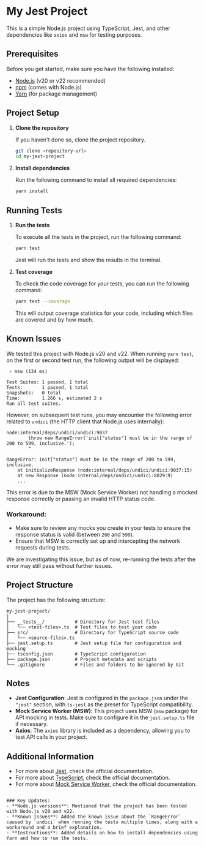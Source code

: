 # My Jest Project

This is a simple Node.js project using TypeScript, Jest, and other dependencies like `axios` and `msw` for testing purposes.

## Prerequisites

Before you get started, make sure you have the following installed:

- [Node.js](https://nodejs.org/) (v20 or v22 recommended)
- [npm](https://www.npmjs.com/) (comes with Node.js)
- [Yarn](https://yarnpkg.com/) (for package management)

## Project Setup

1. **Clone the repository**

   If you haven't done so, clone the project repository.

   ```bash
   git clone <repository-url>
   cd my-jest-project
   ```

2. **Install dependencies**

   Run the following command to install all required dependencies:

   ```bash
   yarn install
   ```

## Running Tests

1. **Run the tests**

   To execute all the tests in the project, run the following command:

   ```bash
   yarn test
   ```

   Jest will run the tests and show the results in the terminal.

2. **Test coverage**

   To check the code coverage for your tests, you can run the following command:

   ```bash
   yarn test --coverage
   ```

   This will output coverage statistics for your code, including which files are covered and by how much.

## Known Issues

We tested this project with Node.js v20 and v22. When running `yarn test`, on the first or second test run, the following output will be displayed:

```
 ✓ msw (124 ms)

Test Suites: 1 passed, 1 total
Tests:       1 passed, 1 total
Snapshots:   0 total
Time:        1.266 s, estimated 2 s
Ran all test suites.
```

However, on subsequent test runs, you may encounter the following error related to `undici` (the HTTP client that Node.js uses internally):

```
node:internal/deps/undici/undici:9037
        throw new RangeError('init["status"] must be in the range of 200 to 599, inclusive.');
        ^

RangeError: init["status"] must be in the range of 200 to 599, inclusive.
    at initializeResponse (node:internal/deps/undici/undici:9037:15)
    at new Response (node:internal/deps/undici/undici:8829:9)
    ...
```

This error is due to the MSW (Mock Service Worker) not handling a mocked response correctly or passing an invalid HTTP status code. 

### Workaround:

- Make sure to review any mocks you create in your tests to ensure the response status is valid (between `200` and `599`).
- Ensure that MSW is correctly set up and intercepting the network requests during tests.
  
We are investigating this issue, but as of now, re-running the tests after the error may still pass without further issues.

## Project Structure

The project has the following structure:

```
my-jest-project/
│
├── __tests__/           # Directory for Jest test files
│   └── <test-files>.ts  # Test files to test your code
├── src/                 # Directory for TypeScript source code
│   └── <source-files>.ts
├── jest.setup.ts        # Jest setup file for configuration and mocking
├── tsconfig.json        # TypeScript configuration
├── package.json         # Project metadata and scripts
└── .gitignore           # Files and folders to be ignored by Git
```

## Notes

- **Jest Configuration**: Jest is configured in the `package.json` under the `"jest"` section, with `ts-jest` as the preset for TypeScript compatibility.
- **Mock Service Worker (MSW)**: This project uses MSW (`msw` package) for API mocking in tests. Make sure to configure it in the `jest.setup.ts` file if necessary.
- **Axios**: The `axios` library is included as a dependency, allowing you to test API calls in your project.

## Additional Information

- For more about [Jest](https://jestjs.io/), check the official documentation.
- For more about [TypeScript](https://www.typescriptlang.org/), check the official documentation.
- For more about [Mock Service Worker](https://mswjs.io/), check the official documentation.
```

### Key Updates:
- **Node.js versions**: Mentioned that the project has been tested with Node.js v20 and v22.
- **Known Issues**: Added the known issue about the `RangeError` caused by `undici` when running the tests multiple times, along with a workaround and a brief explanation.
- **Instructions**: Added details on how to install dependencies using Yarn and how to run the tests.